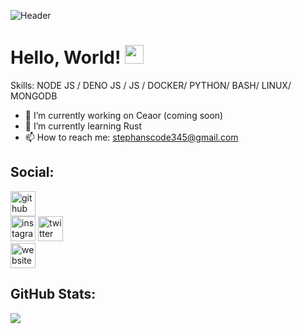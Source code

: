 ![Header](https://github.com/mark-80/mark-80/blob/main/head0.jpg?raw=true "Header")

# Hello, World! <img src="https://raw.githubusercontent.com/MartinHeinz/MartinHeinz/master/wave.gif" width="30px">

Skills: NODE JS / DENO JS / JS / DOCKER/ PYTHON/ BASH/ LINUX/ MONGODB

- 🔭 I’m currently working on Ceaor (coming soon) 
- 🌱 I’m currently learning Rust 
- 📫 How to reach me: stephanscode345@gmail.com 

## Social:
[<img src='https://cdn.jsdelivr.net/npm/simple-icons@3.0.1/icons/github.svg' alt='github' height='40'>](https://github.com/leJad)  
[<img src='https://cdn.jsdelivr.net/npm/simple-icons@3.0.1/icons/instagram.svg' alt='instagram' height='40'>](https://www.instagram.com/thisisecma/) 
[<img src='https://cdn.jsdelivr.net/npm/simple-icons@3.0.1/icons/twitter.svg' alt='twitter' height='40'>](https://twitter.com/markanderson000)  
[<img src='https://cdn.jsdelivr.net/npm/simple-icons@3.0.1/icons/icloud.svg' alt='website' height='40'>](https://ecblog.herokuapp.com/)  


## GitHub Stats:

<img src="https://github-readme-stats.vercel.app/api?username=leJad&&show_icons=true&title_color=ffffff&icon_color=bb2acf&text_color=daf7dc&bg_color=151515">
